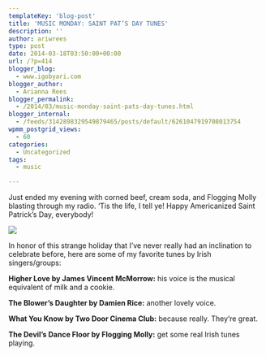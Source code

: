 ```yaml
---
templateKey: 'blog-post'
title: 'MUSIC MONDAY: SAINT PAT’S DAY TUNES'
description: ''
author: ariwrees
type: post
date: 2014-03-18T03:50:00+00:00
url: /?p=414
blogger_blog:
  - www.igobyari.com
blogger_author:
  - Arianna Rees
blogger_permalink:
  - /2014/03/music-monday-saint-pats-day-tunes.html
blogger_internal:
  - /feeds/3142898329549879465/posts/default/6261047919708013754
wpmm_postgrid_views:
  - 60
categories:
  - Uncategorized
tags:
  - music

---
```

Just ended my evening with corned beef, cream soda, and Flogging Molly blasting through my radio. ‘Tis the life, I tell ye! Happy Americanized Saint Patrick’s Day, everybody!

[![](https://4.bp.blogspot.com/-pftduf6AabM/Uye67kAL_cI/AAAAAAAAFfk/jFiCH8yMg7w/s1600/St.+Patty's.jpg)](https://4.bp.blogspot.com/-pftduf6AabM/Uye67kAL_cI/AAAAAAAAFfk/jFiCH8yMg7w/s1600/St.+Patty's.jpg)

In honor of this strange holiday that I’ve never really had an inclination to celebrate before, here are some of my favorite tunes by Irish singers/groups: 

**Higher Love by James Vincent McMorrow:** his voice is the musical equivalent of milk and a cookie. 

**The Blower’s Daughter by Damien Rice:** another lovely voice.

**What You Know by Two Door Cinema Club:** because really. They’re great.

**The Devil’s Dance Floor by Flogging Molly:** get some real Irish tunes playing.